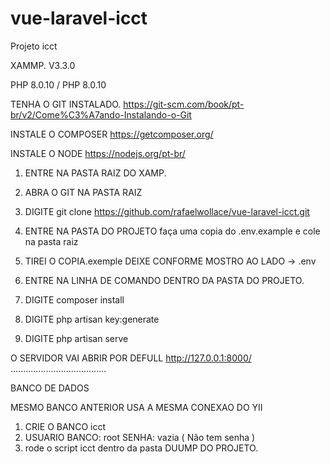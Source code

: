 # vue-laravel-icct
 Projeto icct 


XAMMP. V3.3.0

PHP 8.0.10 / PHP 8.0.10

TENHA O GIT INSTALADO.
https://git-scm.com/book/pt-br/v2/Come%C3%A7ando-Instalando-o-Git

INSTALE O COMPOSER
https://getcomposer.org/

INSTALE O NODE
https://nodejs.org/pt-br/


1. ENTRE NA PASTA RAIZ DO XAMP.

2. ABRA O GIT NA PASTA RAIZ 

3. DIGITE git clone https://github.com/rafaelwollace/vue-laravel-icct.git

4. ENTRE NA PASTA DO PROJETO faça uma copia do .env.example e cole na pasta raiz

5. TIREI O  COPIA.exemple DEIXE CONFORME MOSTRO AO LADO ->     .env

5. ENTRE NA LINHA DE COMANDO DENTRO DA PASTA DO PROJETO.

6. DIGITE composer install

7. DIGITE php artisan key:generate

8. DIGITE  php artisan serve

O SERVIDOR VAI ABRIR POR DEFULL http://127.0.0.1:8000/
......................................

BANCO DE DADOS

MESMO BANCO ANTERIOR USA A MESMA CONEXAO DO YII


1. CRIE O BANCO icct
2. USUARIO BANCO: root SENHA: vazia ( Não tem senha )
3. rode o script icct dentro da pasta DUUMP DO PROJETO.